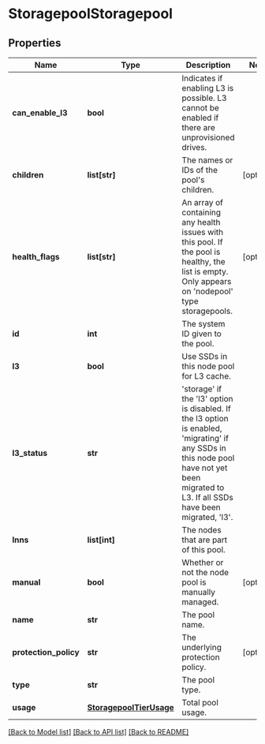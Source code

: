 # StoragepoolStoragepool

## Properties
Name | Type | Description | Notes
------------ | ------------- | ------------- | -------------
**can_enable_l3** | **bool** | Indicates if enabling L3 is possible. L3 cannot be enabled if there are unprovisioned drives. | 
**children** | **list[str]** | The names or IDs of the pool&#39;s children. | [optional] 
**health_flags** | **list[str]** | An array of containing any health issues with this pool.  If the pool is healthy, the list is empty.  Only appears on &#39;nodepool&#39; type storagepools. | [optional] 
**id** | **int** | The system ID given to the pool. | 
**l3** | **bool** | Use SSDs in this node pool for L3 cache. | 
**l3_status** | **str** | &#39;storage&#39; if the &#39;l3&#39; option is disabled. If the l3 option is enabled, &#39;migrating&#39; if any SSDs in this node pool have not yet been migrated to L3. If all SSDs have been migrated, &#39;l3&#39;. | 
**lnns** | **list[int]** | The nodes that are part of this pool. | 
**manual** | **bool** | Whether or not the node pool is manually managed. | [optional] 
**name** | **str** | The pool name. | 
**protection_policy** | **str** | The underlying protection policy. | [optional] 
**type** | **str** | The pool type. | 
**usage** | [**StoragepoolTierUsage**](StoragepoolTierUsage.md) | Total pool usage. | 

[[Back to Model list]](../README.md#documentation-for-models) [[Back to API list]](../README.md#documentation-for-api-endpoints) [[Back to README]](../README.md)


